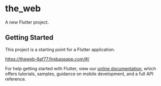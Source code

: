 # the_web

A new Flutter project.

## Getting Started

This project is a starting point for a Flutter application.

https://theweb-6af77.firebaseapp.com/#/

For help getting started with Flutter, view our
[online documentation](https://flutter.dev/docs), which offers tutorials,
samples, guidance on mobile development, and a full API reference.
